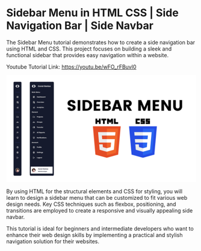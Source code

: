 # Sidebar Menu in HTML CSS | Side Navigation Bar | Side Navbar

The Sidebar Menu tutorial demonstrates how to create a side navigation bar using HTML and CSS. This project focuses on building a sleek and functional sidebar that provides easy navigation within a website.

Youtube Tutorial Link: https://youtu.be/wFO_rFBuvl0

![Sidebar Menu](images/SidebarMenu.png)

By using HTML for the structural elements and CSS for styling, you will learn to design a sidebar menu that can be customized to fit various web design needs. Key CSS techniques such as flexbox, positioning, and transitions are employed to create a responsive and visually appealing side navbar.

This tutorial is ideal for beginners and intermediate developers who want to enhance their web design skills by implementing a practical and stylish navigation solution for their websites.

